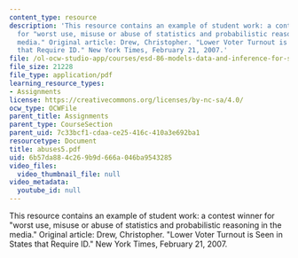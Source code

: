 ```yaml
---
content_type: resource
description: 'This resource contains an example of student work: a contest winner
  for "worst use, misuse or abuse of statistics and probabilistic reasoning in the
  media." Original article: Drew, Christopher. "Lower Voter Turnout is Seen in States
  that Require ID." New York Times, February 21, 2007.'
file: /ol-ocw-studio-app/courses/esd-86-models-data-and-inference-for-socio-technical-systems-spring-2007/6b57da884c269b9d666a046ba9543285_abuses5.pdf
file_size: 21228
file_type: application/pdf
learning_resource_types:
- Assignments
license: https://creativecommons.org/licenses/by-nc-sa/4.0/
ocw_type: OCWFile
parent_title: Assignments
parent_type: CourseSection
parent_uid: 7c33bcf1-cdaa-ce25-416c-410a3e692ba1
resourcetype: Document
title: abuses5.pdf
uid: 6b57da88-4c26-9b9d-666a-046ba9543285
video_files:
  video_thumbnail_file: null
video_metadata:
  youtube_id: null
---
```

This resource contains an example of student work: a contest winner for "worst use, misuse or abuse of statistics and probabilistic reasoning in the media." Original article: Drew, Christopher. "Lower Voter Turnout is Seen in States that Require ID." New York Times, February 21, 2007.